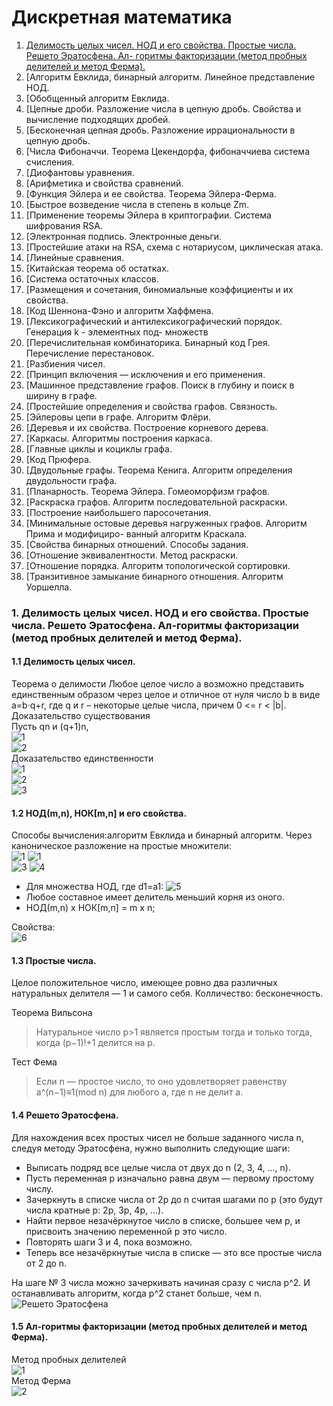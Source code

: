 # Дискретная математика

1. [Делимость целых чисел. НОД и его свойства. Простые числа. Решето Эратосфена. Ал-
горитмы факторизации (метод пробных делителей и метод Ферма).](../1.md)
2. [Алгоритм Евклида, бинарный алгоритм. Линейное представление НОД.
3. [Обобщенный алгоритм Евклида.
4. [Цепные дроби. Разложение числа в цепную дробь. Свойства и вычисление подходящих
дробей.
5. [Бесконечная цепная дробь. Разложение иррациональности в цепную дробь.
6. [Числа Фибоначчи. Теорема Цекендорфа, фибоначчиева система счисления.
7. [Диофантовы уравнения.
8. [Арифметика и свойства сравнений.
9. [Функция Эйлера и ее свойства. Теорема Эйлера-Ферма.
10. [Быстрое возведение числа в степень в кольце Zm.
11. [Применение теоремы Эйлера в криптографии. Система шифрования RSA.
12. [Электронная подпись. Электронные деньги.
13. [Простейшие атаки на RSA, схема с нотариусом, циклическая атака.
14. [Линейные сравнения.
15. [Китайская теорема об остатках.
16. [Система остаточных классов.
17. [Размещения и сочетания, биномиальные коэффициенты и их свойства.
18. [Код Шеннона-Фэно и алгоритм Хаффмена.
19. [Лексикографический и антилексикографический порядок. Генерация k - элементных под-
множеств
20. [Перечислительная комбинаторика. Бинарный код Грея. Перечисление перестановок.
21. [Разбиения чисел.
22. [Принцип включения — исключения и его применения.
23. [Машинное представление графов. Поиск в глубину и поиск в ширину в графе.
24. [Простейшие определения и свойства графов. Связность.
25. [Эйлеровы цепи в графе. Алгоритм Флёри.
26. [Деревья и их свойства. Построение корневого дерева.
27. [Каркасы. Алгоритмы построения каркаса.
28. [Главные циклы и коциклы графа.
29. [Код Прюфера.
30. [Двудольные графы. Теорема Кенига. Алгоритм определения двудольности графа.
31. [Планарность. Теорема Эйлера. Гомеоморфизм графов.
32. [Раскраска графов. Алгоритм последовательной раскраски.
33. [Построение наибольшего паросочетания.
34. [Минимальные остовые деревья нагруженных графов. Алгоритм Прима и модифициро-
ванный алгоритм Краскала.
35. [Свойства бинарных отношений. Способы задания.
36. [Отношение эквивалентности. Метод раскраски.
37. [Отношение порядка. Алгоритм топологической сортировки.
38. [Транзитивное замыкание бинарного отношения. Алгоритм Уоршелла.


### 1. Делимость целых чисел. НОД и его свойства. Простые числа. Решето Эратосфена. Ал-горитмы факторизации (метод пробных делителей и метод Ферма).
#### 1.1 Делимость целых чисел.
 Теорема о делимости
  Любое целое число a возможно представить единственным образом через целое и отличное от нуля число b в виде a=b·q+r, где q и r – некоторые целые числа, причем 0 <= r < |b|.
Доказательство существования  
Пусть qn  и  (q+1)n,  
![1](http://ipo.spb.ru/iumk2/MATH_XXI-10/Modules/M_1.1.2/M_1.1.2.files/image009.gif)   
![2](http://ipo.spb.ru/iumk2/MATH_XXI-10/Modules/M_1.1.2/M_1.1.2.files/image011.gif)  
Доказательство единственности  
![1](http://ipo.spb.ru/iumk2/MATH_XXI-10/Modules/M_1.1.2/M_1.1.2.files/image013.gif)  
![2](http://ipo.spb.ru/iumk2/MATH_XXI-10/Modules/M_1.1.2/M_1.1.2.files/image015.gif)  
![3](http://ipo.spb.ru/iumk2/MATH_XXI-10/Modules/M_1.1.2/M_1.1.2.files/image017.gif)  
#### 1.2 НОД(m,n), НОК[m,n] и его свойства.
Способы вычисления:алгоритм Евклида и бинарный алгоритм.
Через каноническое разложение на простые множители:  
![1](https://wikimedia.org/api/rest_v1/media/math/render/svg/79086fb20eeab874b666a4c3dd16c8ce3b111479)
![1](https://wikimedia.org/api/rest_v1/media/math/render/svg/f799fcf2df158fdf79afb12a7e523e7e162853d9)  
![3](https://wikimedia.org/api/rest_v1/media/math/render/svg/5a3dc7299bf0435d23a5d5ff2e051c78f79cc010)
![4](https://wikimedia.org/api/rest_v1/media/math/render/svg/763005246bdf533342d77739ebbf852eea062297)  
 - Для множества НОД, где d1=a1: ![5](https://wikimedia.org/api/rest_v1/media/math/render/svg/e9909bb393b28f8563c2900b36e17a97c7a29ca2)  
 - Любое составное имеет делитель меньший корня из оного.  
 - НОД(m,n) x НОК[m,n] = m x n;  

Свойства:  
![6](http://s017.radikal.ru/i412/1606/40/78317c985299.png)  
#### 1.3 Простые числа.  
  Целое положительное число, имеющее ровно два различных натуральных делителя — 1 и самого себя. Колличество: бесконечность.
  
Теорема Вильсона  

>Натуральное число p>1 является простым тогда и только тогда, когда (p−1)!+1 делится на p.  

Тест Фема  

>Если n — простое число, то оно удовлетворяет равенству a^(n−1)≡1(mod n) для любого a, где n не делит a.

#### 1.4 Решето Эратосфена.
Для нахождения всех простых чисел не больше заданного числа n, следуя методу Эратосфена, нужно выполнить следующие шаги:  
- Выписать подряд все целые числа от двух до n (2, 3, 4, …, n).
- Пусть переменная p изначально равна двум — первому простому числу.
- Зачеркнуть в списке числа от 2p до n считая шагами по p (это будут числа кратные p: 2p, 3p, 4p, …).
- Найти первое незачёркнутое число в списке, большее чем p, и присвоить значению переменной p это число.
- Повторять шаги 3 и 4, пока возможно.
- Теперь все незачёркнутые числа в списке — это все простые числа от 2 до n.  

На шаге № 3 числа можно зачеркивать начиная сразу с числа p^2. И останавливать алгоритм, когда p^2 станет больше, чем n.  
![Решето Эратосфена](https://upload.wikimedia.org/wikipedia/commons/thumb/8/8c/New_Animation_Sieve_of_Eratosthenes.gif/400px-New_Animation_Sieve_of_Eratosthenes.gif)  
#### 1.5 Ал-горитмы факторизации (метод пробных делителей и метод Ферма).
Метод пробных делителей  
![1](https://upload.wikimedia.org/wikipedia/commons/4/4d/Trial_division.jpg)  
Метод Ферма  
![2](http://s020.radikal.ru/i707/1606/e0/d763c38b0cb0.png)  
